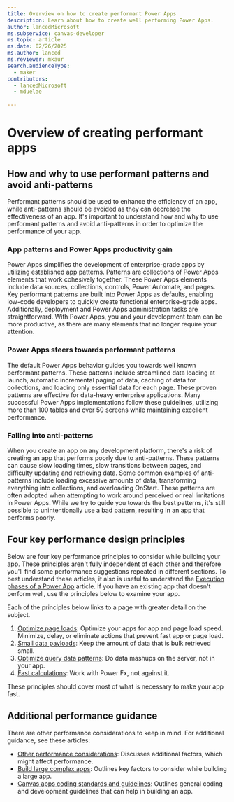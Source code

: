 ```yaml
---
title: Overview on how to create performant Power Apps  
description: Learn about how to create well performing Power Apps.
author: lancedMicrosoft
ms.subservice: canvas-developer
ms.topic: article
ms.date: 02/26/2025
ms.author: lanced
ms.reviewer: mkaur
search.audienceType:
  - maker
contributors:
  - lancedMicrosoft
  - mduelae
  
---
```


# Overview of creating performant apps

## How and why to use performant patterns and avoid anti-patterns

Performant patterns should be used to enhance the efficiency of an app, while anti-patterns should be avoided as they can decrease the effectiveness of an app. It's important to understand how and why to use performant patterns and avoid anti-patterns in order to optimize the performance of your app.

### App patterns and Power Apps productivity gain

Power Apps simplifies the development of enterprise-grade apps by utilizing established app patterns. Patterns are collections of Power Apps elements that work cohesively together.  These Power Apps elements include data sources, collections, controls, Power Automate, and pages. Key performant patterns are built into Power Apps as defaults, enabling low-code developers to quickly create functional enterprise-grade apps. Additionally, deployment and Power Apps administration tasks are straightforward. With Power Apps, you and your development team can be more productive, as there are many elements that no longer require your attention.

### Power Apps steers towards performant patterns

The default Power Apps behavior guides you towards well known performant patterns. These patterns include streamlined data loading at launch, automatic incremental paging of data, caching of data for collections, and loading only essential data for each page. These proven patterns are effective for data-heavy enterprise applications. Many successful Power Apps implementations follow these guidelines, utilizing more than 100 tables and over 50 screens while maintaining excellent performance.

### Falling into anti-patterns

When you create an app on any development platform, there's a risk of creating an app that performs poorly due to anti-patterns. These patterns can cause slow loading times, slow transitions between pages, and difficulty updating and retrieving data. Some common examples of anti-patterns include loading excessive amounts of data, transforming everything into collections, and overloading OnStart. These patterns are often adopted when attempting to work around perceived or real limitations in Power Apps. While we try to guide you towards the best patterns, it's still possible to unintentionally use a bad pattern, resulting in an app that performs poorly.

## Four key performance design principles

Below are four key performance principles to consider while building your app. These principles aren't fully independent of each other and therefore you'll find some performance suggestions repeated in different sections. To best understand these articles, it also is useful to understand the [Execution phases of a Power App](execution-phases-data-flow.md) article. If you have an existing app that doesn't perform well, use the principles below to examine your app.  

Each of the principles below links to a page with greater detail on the subject.

1. [Optimize page loads](fast-app-page-load.md): Optimize your apps for app and page load speed. Minimize, delay, or eliminate actions that prevent fast app or page load.
2. [Small data payloads](small-data-payloads.md): Keep the amount of data that is bulk retrieved small.
3. [Optimize query data patterns](optimized-query-data-patterns.md): Do data mashups on the server, not in your app.  
4. [Fast calculations](efficient-calculations.md): Work with Power Fx, not against it.

These principles should cover most of what is necessary to make your app fast.  

## Additional performance guidance

There are other performance considerations to keep in mind. For additional guidance, see these articles: 

 * [Other performance considerations](app-performance-considerations.md): Discusses  additional factors, which might affect performance.
 * [Build large complex apps](working-with-large-apps.md): Outlines key factors to consider while building a large app.
 * [Canvas apps coding standards and guidelines](https://www.microsoft.com/en-us/power-platform/blog/wp-content/uploads/2024/06/PowerApps-canvas-app-coding-standards-and-guidelines.pdf): Outlines general coding and development guidelines that can help in building an app.  
